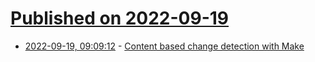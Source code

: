 # [Published on 2022-09-19](index.md)

* [2022-09-19, 09:09:12](https://lobste.rs/s/lw3v6h/content_based_change_detection_with_make) - [Content based change detection with Make](https://andydote.co.uk/2022/09/19/make-content-hash/)
